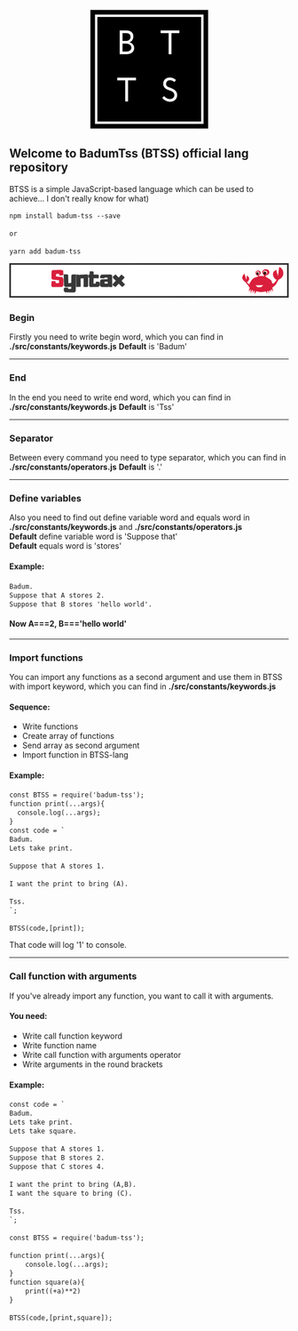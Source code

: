 <p align="center">
  <img src="https://raw.githubusercontent.com/Chank1e/badum-tss/master/img/logo.png"/>
</p>

## Welcome to BadumTss (BTSS) official lang repository


BTSS is a simple JavaScript-based language which can be used to achieve... I don't really know for what)

```
npm install badum-tss --save

or

yarn add badum-tss
```
<p align="center">
  <img src="https://raw.githubusercontent.com/Chank1e/badum-tss/master/img/banners/syntax.jpg"/>
</p>

### Begin
Firstly you need to write begin word, which you can find in **./src/constants/keywords.js**
__Default__ is 'Badum'

---

### End
In the end you need to write end word, which you can find in **./src/constants/keywords.js**
__Default__ is 'Tss'

---

### Separator
Between every command you need to type separator, which you can find in **./src/constants/operators.js**
__Default__ is '.'

---

### Define variables
Also you need to find out define variable word and equals word in **./src/constants/keywords.js** and **./src/constants/operators.js**  
__Default__ define variable word is 'Suppose that'  
__Default__ equals word is 'stores'  

#### Example:
```
Badum.
Suppose that A stores 2.
Suppose that B stores 'hello world'.
```
#### Now A===2, B==='hello world'

---

### Import functions
You can import any functions as a second argument and use them in BTSS with import keyword, which you can find in **./src/constants/keywords.js**
#### Sequence:
- Write functions
- Create array of functions
- Send array as second argument
- Import function in BTSS-lang

#### Example:
```
const BTSS = require('badum-tss');
function print(...args){
  console.log(...args);
}
const code = `
Badum.
Lets take print.

Suppose that A stores 1.

I want the print to bring (A).

Tss.
`;

BTSS(code,[print]);
```
That code will log '1' to console.

---

### Call function with arguments
If you've already import any function, you want to call it with arguments. 
#### You need:
- Write call function keyword
- Write function name
- Write call function with arguments operator
- Write arguments in the round brackets

#### Example:
```
const code = `
Badum.
Lets take print.
Lets take square.

Suppose that A stores 1.
Suppose that B stores 2.
Suppose that C stores 4.

I want the print to bring (A,B).
I want the square to bring (C).

Tss.
`;

const BTSS = require('badum-tss');

function print(...args){
    console.log(...args);
}
function square(a){
    print((+a)**2)
}

BTSS(code,[print,square]);
```



